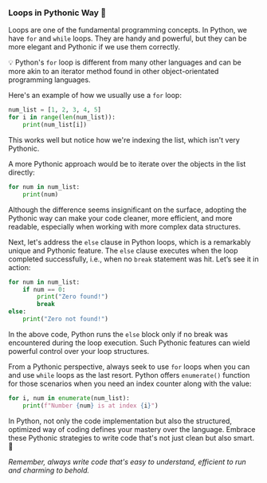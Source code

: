 ### Loops in Pythonic Way 🔄

Loops are one of the fundamental programming concepts. In Python, we have `for` and `while` loops. They are handy and powerful, but they can be more elegant and Pythonic if we use them correctly.

💡 Python's `for` loop is different from many other languages and can be more akin to an iterator method found in other object-orientated programming languages.

Here's an example of how we usually use a `for` loop:

```python
num_list = [1, 2, 3, 4, 5]
for i in range(len(num_list)):
    print(num_list[i])
```
This works well but notice how we're indexing the list, which isn't very Pythonic. 

A more Pythonic approach would be to iterate over the objects in the list directly:

```python
for num in num_list:
    print(num)
```
Although the difference seems insignificant on the surface, adopting the Pythonic way can make your code cleaner, more efficient, and more readable, especially when working with more complex data structures.

Next, let's address the `else` clause in Python loops, which is a remarkably unique and Pythonic feature. The `else` clause executes when the loop completed successfully, i.e., when no `break` statement was hit. Let’s see it in action:

```python
for num in num_list:
    if num == 0:
        print("Zero found!")
        break
else:
    print("Zero not found!")
```
In the above code, Python runs the `else` block only if no break was encountered during the loop execution. Such Pythonic features can wield powerful control over your loop structures.

From a Pythonic perspective, always seek to use `for` loops when you can and use `while` loops as the last resort. Python offers `enumerate()` function for those scenarios when you need an index counter along with the value:

```python
for i, num in enumerate(num_list):
    print(f"Number {num} is at index {i}")
```
In Python, not only the code implementation but also the structured, optimized way of coding defines your mastery over the language. Embrace these Pythonic strategies to write code that's not just clean but also smart. 🚀

_Remember, always write code that's easy to understand, efficient to run and charming to behold._
